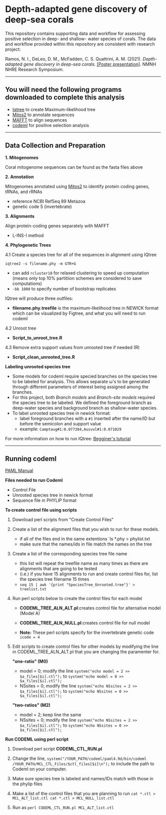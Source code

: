 # Depth-adapted gene discovery of deep-sea corals

This repository contains supporting data and workflow for assessing positive selection in deep- and shallow- water species of corals. 
The data and workflow provided within this repository are consistent with research project: 

Ramos, N. I., DeLeo, D. M., McFadden, C. S. Quattrini, A. M. (2021). *Depth-adapted gene discovery in deep-sea corals.* [[Poster presentation]](https://naturalhistory.si.edu/sites/default/files/media/file/nramosnhreposterfinaluploadblocked.pdf). NMNH NHRE Research Symposium. 


---
## You will need the following programs downloaded to complete this analysis 

- [Iqtree](http://www.iqtree.org) to create Maximum-likelihood tree
- [Mitos2](http://mitos2.bioinf.uni-leipzig.de/index.py) to annotate sequences
- [MAFFT](https://mafft.cbrc.jp/alignment/software/) to align sequences
- [codeml](http://abacus.gene.ucl.ac.uk/software/paml.html) for positive selection analysis 


--- 
## Data Collection and Preparation

**1. Mitogenomes** 

Coral mitogenome sequences can be found as the fasta files above 

**2. Annotation** 

Mitogenomes annotated using [Mitos2](http://mitos2.bioinf.uni-leipzig.de/index.py) to identify protein coding genes, tRNAs, and rRNAs

- reference NCBI RefSeq 89 Metazoa 
- genetic code 5 (invertebrate)

**3. Alignments**

Align protein-coding genes separately with MAFFT

- L-INS-I method 

**4. Phylogenetic Trees**

4.1 Create a species tree for all of the sequences in alignment using IQtree

`iqtree2 -s filename.phy -m GTR+G`

- can add `rcluster10` for relaxed clustering to speed up computation (means only top 10% partitiion schemes are considered to save computations) 
- `-bb 1000` to specify number of bootstrap replicates

IQtree will produce three outfiles: 

- **filename.phy.treefile** is the maximum-likelihood tree in NEWICK format which can be visualized by Figtree, and what you will need to run codeml

4.2 Unroot tree

- **Script_to_unroot_tree.R**

4.3 Remove extra support values from unrooted tree if needed (R) 

- **Script_clean_unrooted_tree.R**

**Labeling unrooted species tree** 

- Some models for codeml require specied branches on the species tree to be labeled for analysis. This allows separate ω's to be generated through different parameters of interest being assigned among the branches. 
- For this project, both *Branch models* and *Branch-site models* required the species tree to be labeled. We defined the foreground branch as deep-water species and background branch as shallow-water species. 
- To label unrooted species tree in newick format: 
	- label foreground branches with a `#1` inserted after the name/ID but before the semicolon and support value 
	- example: `Camptaug#1:0.077304,Ausvul#1:0.071029`

For more information on how to run IQtree: [Begginer's tuturial](http://www.iqtree.org/doc/Tutorial#choosing-the-right-substitution-model)

---
## Running codeml 

[PAML Manual](http://abacus.gene.ucl.ac.uk/software/pamlDOC.pdf)

**Files needed to run Codeml** 

- Control File 
- Unrooted species tree in newick format
- Sequence file in PHYLIP format

**To create control file using scripts** 

1. 	Download perl scripts from "Create Control Files" 


2. 	Create a list of the alignment files that you wish to run for these models. 

	- if all of the files end in the same extentions `ls *.phy > phylist.txt 
	- make sure that the names/ids in file match the names on the tree 

3. 	Create a list of the corresponding species tree file name 


	- this list will repeat the treefile name as many times as there are alignments that are going to be tested
	- (i.e.) if you have 15 alignments to run and create control files for, list the species tree filename 15 times 
	- `seq 15 | awk '{print "SpeciesTree_Unrooted.tree"}' > treelist.txt`

4. 	Run perl scripts below to create the control files for each model 


	- **CODEML_TREE_ALN_ALT.pl**:creates control file for alternative model (Model A) 

	- **CODEML_TREE_ALN_NULL.pl**:creates control file for null model 
	
	- **Note:** These perl scripts specify for the invertebrate genetic code `icode = 4` 
	
	
5.	Edit scripts to create control files for other models by modifying the line in CODEML_TREE_ALN_ALT.pl that you are changing the paramenter for. 

	**"one-ratio" (M0)** 
	
	- model = 0; modify the line `system("echo model = 2 >> $a_files[$i].ctl");` to `system("echo model = 0 >> $a_files[$i].ctl");`
	- NSsites = 0; modify the line `system("echo NSsites = 2 >> $a_files[$i].ctl");` to `system("echo NSsites = 0 >> $a_files[$i].ctl");`
	
	**"two-ratios" (M2)** 
	
	- model = 2; keep line the same 
	- NSsites = 0; modify the line `system("echo NSsites = 2 >> $a_files[$i].ctl");` to `system("echo NSsites = 0 >> $a_files[$i].ctl");`


**Run CODEML using perl script**

1. Download perl script  **CODEML_CTL_RUN.pl** 

2. Change the line, `system("/YOUR_PATH/codeml/paml4.9d/bin/codeml /YOUR_PATH/MCL_CTL_Files/$ctl_files[$i]\n");` to include the path to Codeml on your computer.

3. Make sure species tree is labeled and names/IDs match with those in the phylip files

4. Make a list of the control files that you are planning to run `cat *.ctl > MCL_ALT_list.ctl cat *.ctl > MCL_NULL_list.ctl` 

5. Run as `perl CODEML_CTL_RUN.pl MCL_ALT_list.ctl` 
